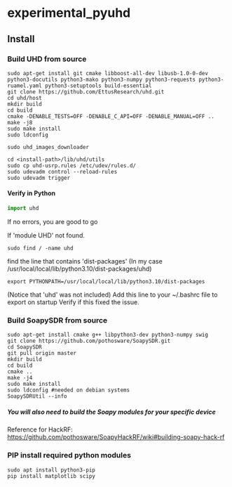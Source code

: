 # experimental_pyuhd
## Install

### Build UHD from source
```
sudo apt-get install git cmake libboost-all-dev libusb-1.0-0-dev python3-docutils python3-mako python3-numpy python3-requests python3-ruamel.yaml python3-setuptools build-essential
git clone https://github.com/EttusResearch/uhd.git
cd uhd/host
mkdir build
cd build
cmake -DENABLE_TESTS=OFF -DENABLE_C_API=OFF -DENABLE_MANUAL=OFF ..
make -j8
sudo make install
sudo ldconfig

sudo uhd_images_downloader

cd <install-path>/lib/uhd/utils
sudo cp uhd-usrp.rules /etc/udev/rules.d/
sudo udevadm control --reload-rules
sudo udevadm trigger
```
#### Verify in Python
```Python
import uhd
```
If no errors, you are good to go

If 'module UHD' not found.
```
sudo find / -name uhd
```
find the line that contains 'dist-packages' (In my case /usr/local/local/lib/python3.10/dist-packages/uhd)
```
export PYTHONPATH=/usr/local/local/lib/python3.10/dist-packages 
```
(Notice that 'uhd' was not included)
Add this line to your ~/.bashrc file to export on startup
Verify if this fixed the issue.

### Build SoapySDR from source
```
sudo apt-get install cmake g++ libpython3-dev python3-numpy swig
git clone https://github.com/pothosware/SoapySDR.git
cd SoapySDR
git pull origin master
mkdir build
cd build
cmake ..
make -j4
sudo make install
sudo ldconfig #needed on debian systems
SoapySDRUtil --info
```
##### You will also need to build the Soapy modules for your specific device
Reference for HackRF: https://github.com/pothosware/SoapyHackRF/wiki#building-soapy-hack-rf

### PIP install required python modules
```
sudo apt install python3-pip
pip install matplotlib scipy
```
